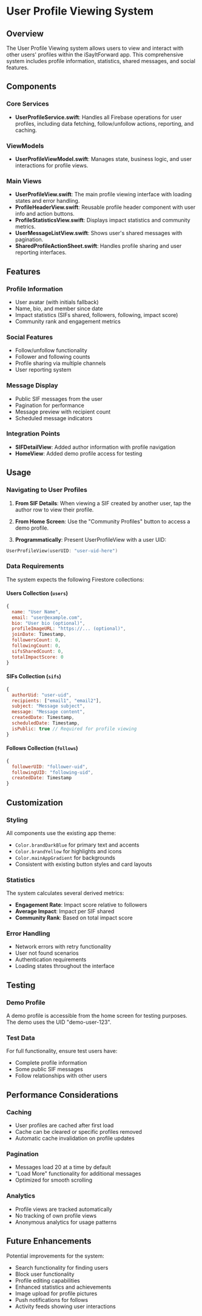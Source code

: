 # User Profile Viewing System

## Overview

The User Profile Viewing system allows users to view and interact with other users' profiles within the iSayItForward app. This comprehensive system includes profile information, statistics, shared messages, and social features.

## Components

### Core Services
- **UserProfileService.swift**: Handles all Firebase operations for user profiles, including data fetching, follow/unfollow actions, reporting, and caching.

### ViewModels
- **UserProfileViewModel.swift**: Manages state, business logic, and user interactions for profile views.

### Main Views
- **UserProfileView.swift**: The main profile viewing interface with loading states and error handling.
- **ProfileHeaderView.swift**: Reusable profile header component with user info and action buttons.
- **ProfileStatisticsView.swift**: Displays impact statistics and community metrics.
- **UserMessageListView.swift**: Shows user's shared messages with pagination.
- **SharedProfileActionSheet.swift**: Handles profile sharing and user reporting interfaces.

## Features

### Profile Information
- User avatar (with initials fallback)
- Name, bio, and member since date
- Impact statistics (SIFs shared, followers, following, impact score)
- Community rank and engagement metrics

### Social Features
- Follow/unfollow functionality
- Follower and following counts
- Profile sharing via multiple channels
- User reporting system

### Message Display
- Public SIF messages from the user
- Pagination for performance
- Message preview with recipient count
- Scheduled message indicators

### Integration Points
- **SIFDetailView**: Added author information with profile navigation
- **HomeView**: Added demo profile access for testing

## Usage

### Navigating to User Profiles

1. **From SIF Details**: When viewing a SIF created by another user, tap the author row to view their profile.

2. **From Home Screen**: Use the "Community Profiles" button to access a demo profile.

3. **Programmatically**: Present UserProfileView with a user UID:
```swift
UserProfileView(userUID: "user-uid-here")
```

### Data Requirements

The system expects the following Firestore collections:

#### Users Collection (`users`)
```javascript
{
  name: "User Name",
  email: "user@example.com",
  bio: "User bio (optional)",
  profileImageURL: "https://... (optional)",
  joinDate: Timestamp,
  followersCount: 0,
  followingCount: 0,
  sifsSharedCount: 0,
  totalImpactScore: 0
}
```

#### SIFs Collection (`sifs`)
```javascript
{
  authorUid: "user-uid",
  recipients: ["email1", "email2"],
  subject: "Message subject",
  message: "Message content",
  createdDate: Timestamp,
  scheduledDate: Timestamp,
  isPublic: true // Required for profile viewing
}
```

#### Follows Collection (`follows`)
```javascript
{
  followerUID: "follower-uid",
  followingUID: "following-uid",
  createdDate: Timestamp
}
```

## Customization

### Styling
All components use the existing app theme:
- `Color.brandDarkBlue` for primary text and accents
- `Color.brandYellow` for highlights and icons
- `Color.mainAppGradient` for backgrounds
- Consistent with existing button styles and card layouts

### Statistics
The system calculates several derived metrics:
- **Engagement Rate**: Impact score relative to followers
- **Average Impact**: Impact per SIF shared
- **Community Rank**: Based on total impact score

### Error Handling
- Network errors with retry functionality
- User not found scenarios
- Authentication requirements
- Loading states throughout the interface

## Testing

### Demo Profile
A demo profile is accessible from the home screen for testing purposes. The demo uses the UID "demo-user-123".

### Test Data
For full functionality, ensure test users have:
- Complete profile information
- Some public SIF messages
- Follow relationships with other users

## Performance Considerations

### Caching
- User profiles are cached after first load
- Cache can be cleared or specific profiles removed
- Automatic cache invalidation on profile updates

### Pagination
- Messages load 20 at a time by default
- "Load More" functionality for additional messages
- Optimized for smooth scrolling

### Analytics
- Profile views are tracked automatically
- No tracking of own profile views
- Anonymous analytics for usage patterns

## Future Enhancements

Potential improvements for the system:
- Search functionality for finding users
- Block user functionality
- Profile editing capabilities
- Enhanced statistics and achievements
- Image upload for profile pictures
- Push notifications for follows
- Activity feeds showing user interactions